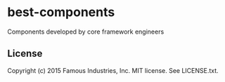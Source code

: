 # best-components

Components developed by core framework engineers

## License

Copyright (c) 2015 Famous Industries, Inc. MIT license. See LICENSE.txt.
